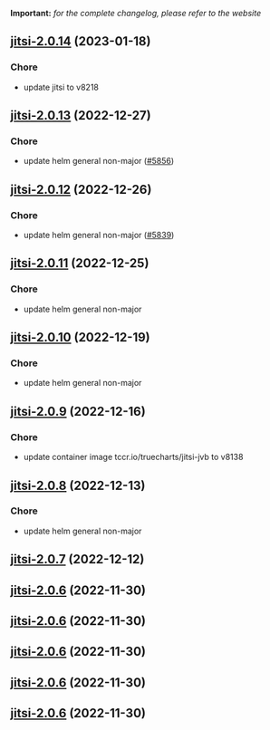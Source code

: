 **Important:**
*for the complete changelog, please refer to the website*




## [jitsi-2.0.14](https://github.com/truecharts/charts/compare/jitsi-2.0.13...jitsi-2.0.14) (2023-01-18)

### Chore

- update jitsi to v8218
  
  


## [jitsi-2.0.13](https://github.com/truecharts/charts/compare/jitsi-2.0.12...jitsi-2.0.13) (2022-12-27)

### Chore

- update helm general non-major ([#5856](https://github.com/truecharts/charts/issues/5856))
  
  


## [jitsi-2.0.12](https://github.com/truecharts/charts/compare/jitsi-2.0.11...jitsi-2.0.12) (2022-12-26)

### Chore

- update helm general non-major ([#5839](https://github.com/truecharts/charts/issues/5839))
  
  


## [jitsi-2.0.11](https://github.com/truecharts/charts/compare/jitsi-2.0.10...jitsi-2.0.11) (2022-12-25)

### Chore

- update helm general non-major
  
  


## [jitsi-2.0.10](https://github.com/truecharts/charts/compare/jitsi-2.0.9...jitsi-2.0.10) (2022-12-19)

### Chore

- update helm general non-major
  
  


## [jitsi-2.0.9](https://github.com/truecharts/charts/compare/jitsi-2.0.8...jitsi-2.0.9) (2022-12-16)

### Chore

- update container image tccr.io/truecharts/jitsi-jvb to v8138
  
  


## [jitsi-2.0.8](https://github.com/truecharts/charts/compare/jitsi-2.0.7...jitsi-2.0.8) (2022-12-13)

### Chore

- update helm general non-major
  
  


## [jitsi-2.0.7](https://github.com/truecharts/charts/compare/jitsi-2.0.6...jitsi-2.0.7) (2022-12-12)




## [jitsi-2.0.6](https://github.com/truecharts/charts/compare/jitsi-2.0.5...jitsi-2.0.6) (2022-11-30)




## [jitsi-2.0.6](https://github.com/truecharts/charts/compare/jitsi-2.0.5...jitsi-2.0.6) (2022-11-30)




## [jitsi-2.0.6](https://github.com/truecharts/charts/compare/jitsi-2.0.5...jitsi-2.0.6) (2022-11-30)




## [jitsi-2.0.6](https://github.com/truecharts/charts/compare/jitsi-2.0.5...jitsi-2.0.6) (2022-11-30)




## [jitsi-2.0.6](https://github.com/truecharts/charts/compare/jitsi-2.0.5...jitsi-2.0.6) (2022-11-30)




